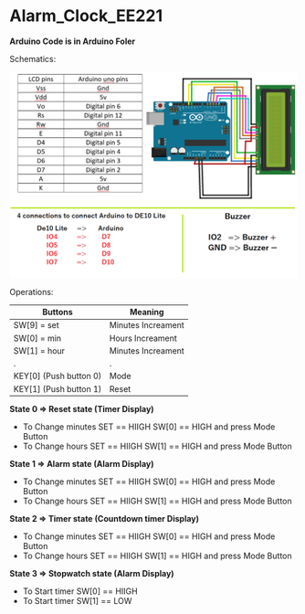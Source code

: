 # Alarm_Clock_EE221

**Arduino Code is in Arduino Foler**


Schematics:

<p align="left">
  <img src="https://github.com/chyavanphadke/Alarm_Clock_EE221/blob/main/Documents/configuration.png" width="700" title="hover text">
</p>


Operations:


Buttons | Meaning
------------ | -------------
SW[9] = set | Minutes Increament
SW[0] = min| Hours Increament
SW[1] = hour| Minutes Increament
.|.
KEY[0]   (Push button 0)| Mode
KEY[1]   (Push button 1)| Reset






**State 0 =>  Reset state (Timer Display)**
<ul>
<li> To Change minutes SET == HIIGH SW[0] == HIGH and press Mode Button</li>
<li> To Change hours SET == HIIGH SW[1] == HIGH and press Mode Button</li>
</ul>


**State 1 =>  Alarm state (Alarm Display)**
<ul>
<li> To Change minutes SET == HIIGH SW[0] == HIGH and press Mode Button</li>
<li> To Change hours SET == HIIGH SW[1] == HIGH and press Mode Button</li>
</ul>



**State 2 =>  Timer state (Countdown timer Display)**
<ul>
<li> To Change minutes SET == HIIGH SW[0] == HIGH and press Mode Button</li>
<li> To Change hours SET == HIIGH SW[1] == HIGH and press Mode Button</li>
</ul>


**State 3 =>  Stopwatch state (Alarm Display)**
<ul>
<li> To Start timer  SW[0] == HIIGH</li>
<li> To Start timer  SW[1] == LOW</li>
</ul>
